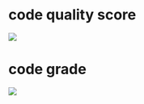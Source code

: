 
# code quality score


![](https://api.codiga.io/project/32007/score/svg)

# code grade 



![](https://api.codiga.io/project/32007/status/svg)
